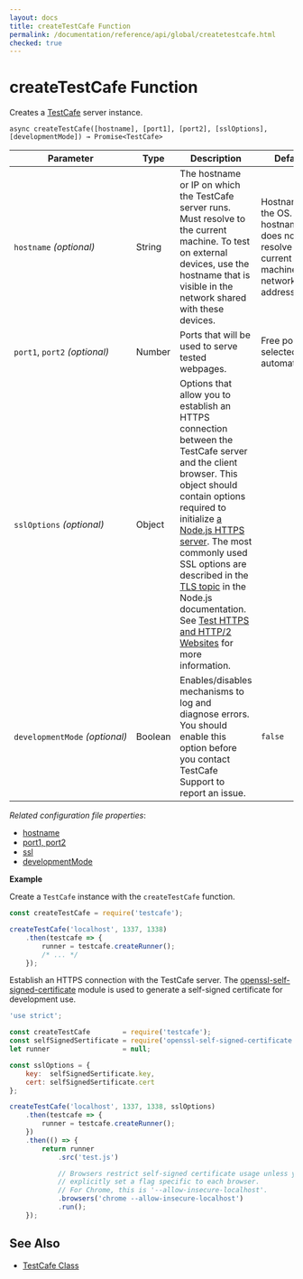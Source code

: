 ```yaml
---
layout: docs
title: createTestCafe Function
permalink: /documentation/reference/api/global/createtestcafe.html
checked: true
---
```

# createTestCafe Function

Creates a [TestCafe](../testcafe/README.md) server instance.

```text
async createTestCafe([hostname], [port1], [port2], [sslOptions], [developmentMode]) → Promise<TestCafe>
```

Parameter                     | Type   | Description                                                                                                                                                                                                  | Default
----------------------------- | ------ | ------------------------------------------------------------------------------------------------------------------------------------------------------------------------------------------------------------ | -------
`hostname`&#160;*(optional)*       | String | The hostname or IP on which the TestCafe server runs. Must resolve to the current machine. To test on external devices, use the hostname that is visible in the network shared with these devices. | Hostname of the OS. If the hostname does not resolve to the current machine - its network IP address.
`port1`, `port2`&#160;*(optional)* | Number | Ports that will be used to serve tested webpages.                                                                                                                                                            | Free ports selected automatically.
`sslOptions`&#160;*(optional)*     | Object | Options that allow you to establish an HTTPS connection between the TestCafe server and the client browser. This object should contain options required to initialize [a Node.js HTTPS server](https://nodejs.org/api/https.html#https_https_createserver_options_requestlistener). The most commonly used SSL options are described in the [TLS topic](https://nodejs.org/api/tls.html#tls_tls_createsecurecontext_options) in the Node.js documentation. See [Test HTTPS and HTTP/2 Websites](../../../guides/advanced-guides/test-https-and-http2-websites.md) for more information.
`developmentMode`&#160;*(optional)* | Boolean | Enables/disables mechanisms to log and diagnose errors. You should enable this option before you contact TestCafe Support to report an issue. | `false`

*Related configuration file properties*:

* [hostname](../../configuration-file.md#hostname)
* [port1, port2](../../configuration-file.md#port1-port2)
* [ssl](../../configuration-file.md#ssl)
* [developmentMode](../../configuration-file.md#developmentmode)

**Example**

Create a `TestCafe` instance with the `createTestCafe` function.

```js
const createTestCafe = require('testcafe');

createTestCafe('localhost', 1337, 1338)
    .then(testcafe => {
        runner = testcafe.createRunner();
        /* ... */
    });
```

Establish an HTTPS connection with the TestCafe server. The [openssl-self-signed-certificate](https://www.npmjs.com/package/openssl-self-signed-certificate) module is used to generate a self-signed certificate for development use.

```js
'use strict';

const createTestCafe        = require('testcafe');
const selfSignedSertificate = require('openssl-self-signed-certificate');
let runner                  = null;

const sslOptions = {
    key:  selfSignedSertificate.key,
    cert: selfSignedSertificate.cert
};

createTestCafe('localhost', 1337, 1338, sslOptions)
    .then(testcafe => {
        runner = testcafe.createRunner();
    })
    .then(() => {
        return runner
            .src('test.js')

            // Browsers restrict self-signed certificate usage unless you
            // explicitly set a flag specific to each browser.
            // For Chrome, this is '--allow-insecure-localhost'.
            .browsers('chrome --allow-insecure-localhost')
            .run();
    });
```

## See Also

* [TestCafe Class](../testcafe/README.md)
